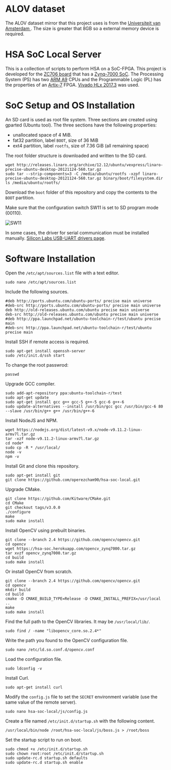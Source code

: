 # ALOV dataset

The ALOV dataset mirror that this project uses is from the [Universiteit van Amsterdam
](https://isis-data.science.uva.nl/alov/). The size is greater that 8GB so a external memory device is required.

# HSA SoC Local Server

This is a collection of scripts to perform HSA on a SoC-FPGA. This project is developed for the [ZC706 board](https://www.xilinx.com/products/boards-and-kits/ek-z7-zc706-g.html) that has a [Zynq-7000 SoC](https://www.xilinx.com/products/silicon-devices/soc/zynq-7000.html). The Processing System (PS) has two [ARM A9](https://developer.arm.com/ip-products/processors/cortex-a/cortex-a9) CPUs and the Programmable Logic (PL) has the properties of an [Artix-7](https://www.xilinx.com/products/silicon-devices/fpga/artix-7.html) FPGA. [Vivado HLx 2017.3](https://www.xilinx.com/support/download/index.html/content/xilinx/en/downloadNav/vivado-design-tools/archive.html) was used.

# SoC Setup and OS Installation

An SD card is used as root file system. Three sections are created using gparted (Ubuntu tool). The three sections have the following properties:

* unallocated space of 4 MiB.
* fat32 partition, label `BOOT`, size of 36 MiB
* ext4 partition, label `rootfs`, size of 7.36 GiB (all remaining space)

The root folder structure is downloaded and written to the SD card.

```
wget http://releases.linaro.org/archive/12.12/ubuntu/vexpress/linaro-precise-ubuntu-desktop-20121124-560.tar.gz
sudo tar --strip-components=3 -C /media/ubuntu/rootfs -xzpf linaro-precise-ubuntu-desktop-20121124-560.tar.gz binary/boot/filesystem.dir
ls /media/ubuntu/rootfs/
```

Download the `boot` folder of this repository and copy the contents to the `BOOT` partition.

Make sure that the configuration switch SW11 is set to SD program mode (00110).

![SW11](https://i.imgur.com/8GRIOfN.png)

In some cases, the driver for serial communication must be installed manually. [Silicon Labs USB-UART drivers page](http://www.silabs.com/Support%20Documents/Software/CP210x_VCP_Windows.zip).

# Software Installation

Open the `/etc/apt/sources.list` file with a text editor.

```
sudo nano /etc/apt/sources.list
```

Include the following sources.

```
#deb http://ports.ubuntu.com/ubuntu-ports/ precise main universe
#deb-src http://ports.ubuntu.com/ubuntu-ports/ precise main universe
deb http://old-releases.ubuntu.com/ubuntu precise main universe
deb-src http://old-releases.ubuntu.com/ubuntu precise main universe
#deb http://ppa.launchpad.net/ubuntu-toolchain-r/test/ubuntu precise main
#deb-src http://ppa.launchpad.net/ubuntu-toolchain-r/test/ubuntu precise main
```

Install SSH if remote access is required.

```
sudo apt-get install openssh-server
sudo /etc/init.d/ssh start
```

To change the root passwrod:

```
passwd
```

Upgrade GCC compiler.

```
sudo add-apt-repository ppa:ubuntu-toolchain-r/test
sudo apt-get update
sudo apt-get install gcc g++ gcc-5 g++-5 gcc-6 g++-6
sudo update-alternatives --install /usr/bin/gcc gcc /usr/bin/gcc-6 80 --slave /usr/bin/g++ g++ /usr/bin/g++-6
```

Install NodeJS and NPM.

```
wget https://nodejs.org/dist/latest-v9.x/node-v9.11.2-linux-armv7l.tar.gz
tar -xzf node-v9.11.2-linux-armv7l.tar.gz
cd node*
sudo cp -R * /usr/local/
node -v
npm -v
```

Install Git and clone this repository.

```
sudo apt-get install git
git clone https://github.com/operezcham90/hsa-soc-local.git
```

Upgrade CMake.

```
git clone https://github.com/Kitware/CMake.git
cd CMake
git checkout tags/v3.0.0
./configure
make
sudo make install
```

Install OpenCV using prebuilt binaries.

```
git clone --branch 2.4 https://github.com/opencv/opencv.git
cd opencv
wget https://hsa-soc.herokuapp.com/opencv_zynq7000.tar.gz
tar xvzf opencv_zynq7000.tar.gz
cd build
sudo make install
```

Or install OpenCV from scratch.

```
git clone --branch 2.4 https://github.com/opencv/opencv.git
cd opencv
mkdir build
cd build
cmake -D CMAKE_BUILD_TYPE=Release -D CMAKE_INSTALL_PREFIX=/usr/local ..
make
sudo make install
```

Find the full path to the OpenCV libraries. It may be `/usr/local/lib/`.

```
sudo find / -name "libopencv_core.so.2.4*"
```

Write the path you found to the OpenCV configuration file.

```
sudo nano /etc/ld.so.conf.d/opencv.conf
```

Load the configuration file.

```
sudo ldconfig -v
```

Install Curl.

```
sudo apt-get install curl
```

Modify the `config.js` file to set the `SECRET` environment variable (use the same value of the remote server).

```
sudo nano hsa-soc-local/js/config.js
```

Create a file named `/etc/init.d/startup.sh` with the following content.

```
/usr/local/bin/node /root/hsa-soc-local/js/boss.js > /root/boss
```

Set the startup script to run on boot.

```
sudo chmod +x /etc/init.d/startup.sh
sudo chown root:root /etc/init.d/startup.sh
sudo update-rc.d startup.sh defaults
sudo update-rc.d startup.sh enable
```
